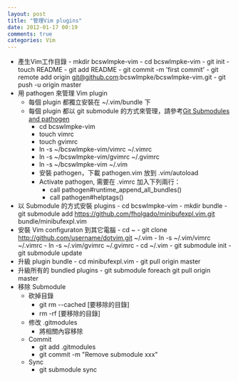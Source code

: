 ```yaml
---
layout: post
title: "管理Vim plugins"
date: 2012-01-17 00:19
comments: true
categories: Vim
---
```

* 產生Vim工作目錄
	  - mkdir bcswlmpke-vim
      - cd bcswlmpke-vim
      - git init
      - touch README
      - git add README
      - git commit -m 'first commit'
      - git remote add origin git@github.com:bcswlmpke/bcswlmpke-vim.git
      - git push -u origin master
* 用 pathogen 來管理 Vim plugin
    - 每個 plugin 都獨立安裝在 ~/.vim/bundle 下
    - 每個 plugin 都以 git submodule 的方式來管理，請參考[Git Submodules and pathogen][1]
      - cd bcswlmpke-vim
      - touch vimrc
      - touch gvimrc
      - ln -s ~/bcswlmpke-vim/vimrc ~/.vimrc
      - ln -s ~/bcswlmpke-vim/gvimrc ~/.gvimrc
      - ln -s ~/bcswlmpke-vim ~/.vim
      - 安裝 pathogen，下載 pathogen.vim 放到 .vim/autoload 
      - Activate pathogen, 需要在 .vimrc 加入下列兩行：
      	  - call pathogen#runtime_append_all_bundles()
          - call pathogen#helptags()
* 以 Submodule 的方式安裝 plugins
      - cd bcswlmpke-vim
      - mkdir bundle
      - git submodule add https://github.com/fholgado/minibufexpl.vim.git bundle/minibufexpl.vim
* 安裝 Vim configuraton 到其它電腦
      - cd ~
      - git clone http://github.com/username/dotvim.git ~/.vim
      - ln -s ~/.vim/vimrc ~/.vimrc
      - ln -s ~/.vim/gvimrc ~/.gvimrc
      - cd ~/.vim
      - git submodule init
      - git submodule update
* 升級 plugin bundle
      - cd minibufexpl.vim
      - git pull origin master
* 升級所有的 bundled plugins
      - git submodule foreach git pull origin master
* 移除 Submodule
    - 砍掉目錄
      - git rm --cached [要移除的目錄]
      - rm -rf [要移除的目錄]
    - 修改 .gitmodules
      - 將相關內容移除
    - Commit
      - git add .gitmodules
      - git commit -m "Remove submodule xxx"
    - Sync
      - git submodule sync



[1]: http://vimcasts.org/episodes/synchronizing-plugins-with-git-submodules-and-pathogen "Git submodules and pathogen"
